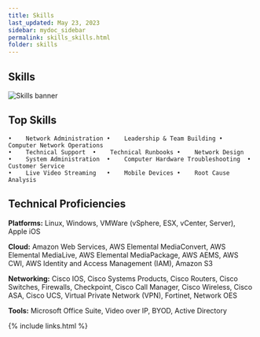 ```yaml
---
title: Skills
last_updated: May 23, 2023
sidebar: mydoc_sidebar
permalink: skills_skills.html
folder: skills
---
```


## Skills

![Skills banner]({{site.url}}{{site.baseurl}}/images/skills.jpeg)

## Top Skills

	•    Network Administration	•    Leadership & Team Building	•    Computer Network Operations
	•    Technical Support	•    Technical Runbooks	•    Network Design
	•    System Administration	•    Computer Hardware Troubleshooting	•    Customer Service
	•    Live Video Streaming	•    Mobile Devices	•    Root Cause Analysis

## Technical Proficiencies


**Platforms:**	Linux, Windows, VMWare	(vSphere, ESX, vCenter, Server), Apple iOS

**Cloud:**	Amazon Web Services, AWS Elemental MediaConvert, AWS Elemental MediaLive, AWS Elemental MediaPackage, AWS AEMS, AWS CWI, AWS Identity and Access Management (IAM), Amazon S3

**Networking:**	Cisco IOS, Cisco Systems Products, Cisco Routers, Cisco Switches, Firewalls, Checkpoint, Cisco Call Manager, Cisco Wireless, Cisco ASA, Cisco UCS, Virtual Private Network (VPN), Fortinet, Network OES

**Tools:**  	Microsoft Office Suite, Video over IP, BYOD, Active Directory

{% include links.html %}
